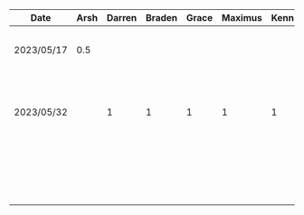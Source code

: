 | Date | Arsh | Darren | Braden | Grace | Maximus | Kenneth | Task |
|---|---|---|---|---|---|---|---|
| 2023/05/17  | 0.5  |   |   |   |   |   | <sub>Create Google Drive, GitHub repo, and D1 doc<sub> |
| 2023/05/32  |   |  1 |  1  |  1 |  1 |  1 |  <sub>Discuss server details and how to communicate with Spotify API, start the project proposal<sub> |
|   |   |   |   |   |   |   |   |
|   |   |   |   |   |   |   |   |
|   |   |   |   |   |   |   |   |
|   |   |   |   |   |   |   |   |
|   |   |   |   |   |   |   |   |
|   |   |   |   |   |   |   |   |
|   |   |   |   |   |   |   |   |
|   |   |   |   |   |   |   |   |
|   |   |   |   |   |   |   |   |
|   |   |   |   |   |   |   |   |
|   |   |   |   |   |   |   |   |
|   |   |   |   |   |   |   |   |
|   |   |   |   |   |   |   |   |
|   |   |   |   |   |   |   |   |
|   |   |   |   |   |   |   |   |
|   |   |   |   |   |   |   |   |
